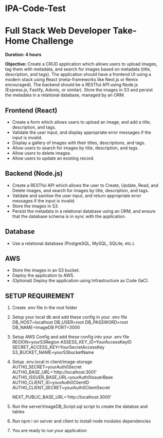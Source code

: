 # IPA-Code-Test

# Full Stack Web Developer Take-Home Challenge
 
**Duration: 4 hours**
 
**Objective:** Create a CRUD application which allows users to upload images,
tag them with metadata, and search for images based on metadata (title,
description, and tags). The application should have a frontend UI using a
modern stack using React (meta-frameworks like Next.js or Remix encouraged).
The backend should be a RESTful API using Node.js (Express.js, Fastify, Adonis,
or similar). Store the images in S3 and persist the metadata in a relational
database, managed by an ORM.
 
## Frontend (React)
 
- Create a form which allows users to upload an image, and add a title,
 description, and tags.
- Validate the user input, and display appropriate error messages if the input
 is invalid.
- Display a gallery of images with their titles, descriptions, and tags.
- Allow users to search for images by title, description, and tags.
- Allow users to delete images.
- Allow users to update an existing record.
 
## Backend (Node.js)
 
- Create a RESTful API which allows the user to Create, Update, Read, and
 Delete images, and search for images by title, description, and tags.
- Validate and sanitise the user input, and return appropriate error messages
 if the input is invalid.
- Store the images in S3.
- Persist the metadata in a relational database using an ORM, and ensure that
 the database schema is in sync with the application.
 
## Database
 
- Use a relational database (PostgreSQL, MySQL, SQLite, etc.).
 
## AWS
 
- Store the images in an S3 bucket.
- Deploy the application to AWS.
- (Optional) Deploy the application using Infrastructure as Code (IaC).



## SETUP REQUIREMENT

1. Create .env file in the root folder
2. Setup your local db and add these config in your .env file
    DB_HOST=localhost
    DB_USER=root
    DB_PASSWORD=root
    DB_NAME=ImageDB
    PORT=3000

3. Setup AWS Config and add these config into your .env file
    REGION=yourS3Region
    ASSESS_KEY_ID=YourAccessKeyID
    SECRET_ACCESS_KEY=YourSecretAccessKey
    S3_BUCKET_NAME=yourS3bucketName


4. Setup .env.local in client/image-storage
    AUTH0_SECRET=yourAuth0Secret
    AUTH0_BASE_URL='http://localhost:3001'
    AUTH0_ISSUER_BASE_URL=yourAuth0IssuerBase
    AUTH0_CLIENT_ID=yourAuth0ClientID
    AUTH0_CLIENT_SECRET=yourAuth0ClientSecret

    NEXT_PUBLIC_BASE_URL='http://localhost:3000'

5. Run the server\ImageDB_Script.sql script to create the databse and tables
6. Run npm i on server and client to install node modules dependencies
7. You are ready to run your application